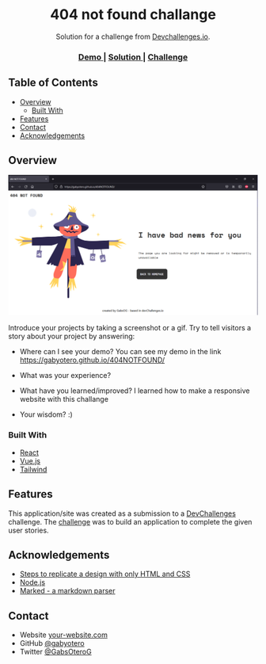 <!-- Please update value in the {}  -->

<h1 align="center">404 not found challange</h1>

<div align="center">
   Solution for a challenge from  <a href="http://devchallenges.io" target="_blank">Devchallenges.io</a>.
</div>

<div align="center">
  <h3>
    <a href="https://gabyotero.github.io/404NOTFOUND/">
      Demo
    </a>
    <span> | </span>
    <a href="https://github.com/gabyotero/404NOTFOUND">
      Solution
    </a>
    <span> | </span>
    <a href="https://devchallenges.io/challenges/wBunSb7FPrIepJZAg0sY">
      Challenge
    </a>
  </h3>
</div>

<!-- TABLE OF CONTENTS -->

## Table of Contents

- [Overview](#overview)
  - [Built With](#built-with)
- [Features](#features)
- [Contact](#contact)
- [Acknowledgements](#acknowledgements)

<!-- OVERVIEW -->

## Overview

![screenshot](https://github.com/gabyotero/404NOTFOUND/blob/main/404NOTFOUND.png)

Introduce your projects by taking a screenshot or a gif. Try to tell visitors a story about your project by answering:

- Where can I see your demo?
  You can see my demo in the link https://gabyotero.github.io/404NOTFOUND/
- What was your experience?

- What have you learned/improved?
  I learned how to make a responsive website with this challange
- Your wisdom? :)

### Built With

<!-- This section should list any major frameworks that you built your project using. Here are a few examples.-->

- [React](https://reactjs.org/)
- [Vue.js](https://vuejs.org/)
- [Tailwind](https://tailwindcss.com/)

## Features

<!-- List the features of your application or follow the template. Don't share the figma file here :) -->

This application/site was created as a submission to a [DevChallenges](https://devchallenges.io/challenges) challenge. The [challenge](https://devchallenges.io/challenges/wBunSb7FPrIepJZAg0sY) was to build an application to complete the given user stories.

## Acknowledgements

<!-- This section should list any articles or add-ons/plugins that helps you to complete the project. This is optional but it will help you in the future. For exmpale -->

- [Steps to replicate a design with only HTML and CSS](https://devchallenges-blogs.web.app/how-to-replicate-design/)
- [Node.js](https://nodejs.org/)
- [Marked - a markdown parser](https://github.com/chjj/marked)

## Contact

- Website [your-website.com](https://{your-web-site-link})
- GitHub [@gabyotero](https://https://github.com/gabyotero)
- Twitter [@GabsOteroG](https://{twitter.com/GabsOteroG})

